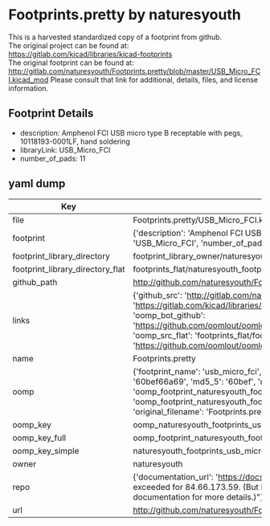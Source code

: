 # Footprints.pretty by naturesyouth  
This is a harvested standardized copy of a footprint from github.  
The original project can be found at:  
https://gitlab.com/kicad/libraries/kicad-footprints  
The original footprint can be found at:
http://gitlab.com/naturesyouth/Footprints.pretty/blob/master/USB_Micro_FCI.kicad_mod
Please consult that link for additional, details, files, and license information.  
## Footprint Details
* description: Amphenol FCI USB micro type B receptable with pegs, 10118193-0001LF, hand soldering  
* libraryLink: USB_Micro_FCI  
* number_of_pads: 11  
## yaml dump  
| Key | Value |  
| --- | --- |  
| file | Footprints.pretty/USB_Micro_FCI.kicad_mod |  
| footprint | {'description': 'Amphenol FCI USB micro type B receptable with pegs, 10118193-0001LF, hand soldering', 'libraryLink': 'USB_Micro_FCI', 'number_of_pads': 11} |  
| footprint_library_directory | footprint_library_owner/naturesyouth_Footprints.pretty |  
| footprint_library_directory_flat | footprints_flat/naturesyouth_footprints_usb_micro_fci/working |  
| github_path | http://github.com/naturesyouth/Footprints.pretty/blob/master/USB_Micro_FCI.kicad_mod |  
| links | {'github_src': 'http://gitlab.com/naturesyouth/Footprints.pretty/blob/master/USB_Micro_FCI.kicad_mod', 'github_src_repo': 'https://gitlab.com/kicad/libraries/kicad-footprints', 'oomp_bot': 'footprints/naturesyouth_footprints_usb_micro_fci/working', 'oomp_bot_github': 'https://github.com/oomlout/oomlout_oomp_footprint_bot/tree/main/footprints/naturesyouth_footprints_usb_micro_fci/working', 'oomp_src_flat': 'footprints_flat/footprints_flat/naturesyouth_footprints_usb_micro_fci/working', 'oomp_src_flat_github': 'https://github.com/oomlout/oomlout_oomp_footprint_src/tree/main/footprints_flat/naturesyouth_footprints_usb_micro_fci/working'} |  
| name | Footprints.pretty |  
| oomp | {'footprint_name': 'usb_micro_fci', 'library_name': 'footprints', 'md5': '60bef66a693e3e1a221a052c5187c451', 'md5_10': '60bef66a69', 'md5_5': '60bef', 'md5_6': '60bef6', 'oomp_key': 'oomp_naturesyouth_footprints_usb_micro_fci', 'oomp_key_extra': 'oomp_footprint_naturesyouth_footprints_usb_micro_fci', 'oomp_key_full': 'oomp_footprint_naturesyouth_footprints_usb_micro_fci_60bef6', 'oomp_key_simple': 'naturesyouth_footprints_usb_micro_fci', 'original_filename': 'Footprints.pretty/USB_Micro_FCI.kicad_mod', 'owner_name': 'naturesyouth'} |  
| oomp_key | oomp_naturesyouth_footprints_usb_micro_fci |  
| oomp_key_full | oomp_footprint_naturesyouth_footprints_usb_micro_fci |  
| oomp_key_simple | naturesyouth_footprints_usb_micro_fci |  
| owner | naturesyouth |  
| repo | {'documentation_url': 'https://docs.github.com/rest/overview/resources-in-the-rest-api#rate-limiting', 'message': "API rate limit exceeded for 84.66.173.59. (But here's the good news: Authenticated requests get a higher rate limit. Check out the documentation for more details.)"} |  
| url | http://github.com/naturesyouth/Footprints.pretty |  

